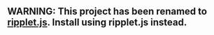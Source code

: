 ## WARNING: This project has been renamed to [ripplet.js](https://www.npmjs.com/package/ripplet.js). Install using ripplet.js instead.
